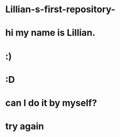 # Lillian-s-first-repository-
# hi my name is Lillian. 
# :)
# :D
# can I do it by myself?
# try again
